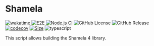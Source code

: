 # Shamela

[![wakatime](https://wakatime.com/badge/user/a0b906ce-b8e7-4463-8bce-383238df6d4b/project/faef70ab-efdb-448b-ab83-0fc66c95888e.svg)](https://wakatime.com/badge/user/a0b906ce-b8e7-4463-8bce-383238df6d4b/project/faef70ab-efdb-448b-ab83-0fc66c95888e) [![E2E](https://github.com/ragaeeb/shamela/actions/workflows/e2e.yml/badge.svg)](https://github.com/ragaeeb/shamela/actions/workflows/e2e.yml) [![Node.js CI](https://github.com/ragaeeb/shamela/actions/workflows/build.yml/badge.svg)](https://github.com/ragaeeb/shamela/actions/workflows/build.yml) ![GitHub License](https://img.shields.io/github/license/ragaeeb/shamela) ![GitHub Release](https://img.shields.io/github/v/release/ragaeeb/shamela) [![codecov](https://codecov.io/gh/ragaeeb/shamela/graph/badge.svg?token=PK55V1R324)](https://codecov.io/gh/ragaeeb/shamela) [![Size](https://deno.bundlejs.com/badge?q=shamela@1.0.0&badge=detailed)](https://bundlejs.com/?q=shamela%401.0.0) ![typescript](https://badgen.net/badge/icon/typescript?icon=typescript&label&color=blue)

This script allows building the Shamela 4 library.

